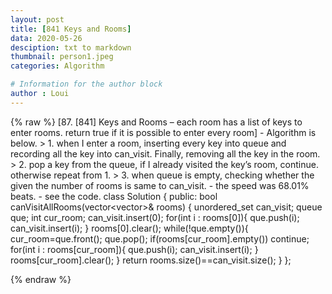 ```yaml
---
layout: post
title: [841 Keys and Rooms]
data: 2020-05-26
desciption: txt to markdown
thumbnail: person1.jpeg
categories: Algorithm

# Information for the author block
author : Loui
---
```


{% raw %}
	﻿[87. [841] Keys and Rooms – each room has a list of keys to enter rooms. return true if it is possible to enter every room]
	- Algorithm is below.
	> 1. when I enter a room, inserting every key into queue and recording all the key into can_visit. Finally, removing all the key in the room.
	> 2. pop a key from the queue, if I already visited the key’s room, continue. otherwise repeat from 1.
	> 3. when queue is empty, checking whether the given the number of rooms is same to can_visit.
	- the speed was 68.01% beats.
	- see the code.
	class Solution {
	public:
	    bool canVisitAllRooms(vector<vector<int>>& rooms) {
	        unordered_set<int> can_visit;
	        queue<int> que;
	        int cur_room;
	        can_visit.insert(0);
	        for(int i : rooms[0]){
	            que.push(i);
	            can_visit.insert(i);
	        }
	        rooms[0].clear();
	        while(!que.empty()){
	            cur_room=que.front();
	            que.pop();
	            if(rooms[cur_room].empty()) continue;
	            for(int i : rooms[cur_room]){
	                que.push(i);
	                can_visit.insert(i);
	            }
	            rooms[cur_room].clear();
	        }
	        return rooms.size()==can_visit.size();
	    }
	};
	
{% endraw %}

